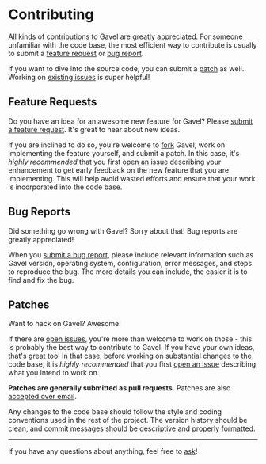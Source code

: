Contributing
============

All kinds of contributions to Gavel are greatly appreciated. For someone
unfamiliar with the code base, the most efficient way to contribute is usually
to submit a [feature request](#feature-requests) or [bug report](#bug-reports).

If you want to dive into the source code, you can submit a [patch](#patches) as
well. Working on [existing issues][issues] is super helpful!

Feature Requests
----------------

Do you have an idea for an awesome new feature for Gavel? Please [submit a
feature request][issue]. It's great to hear about new ideas.

If you are inclined to do so, you're welcome to [fork][fork] Gavel, work on
implementing the feature yourself, and submit a patch. In this case, it's
*highly recommended* that you first [open an issue][issue] describing your
enhancement to get early feedback on the new feature that you are implementing.
This will help avoid wasted efforts and ensure that your work is incorporated
into the code base.

Bug Reports
-----------

Did something go wrong with Gavel? Sorry about that! Bug reports are greatly
appreciated!

When you [submit a bug report][issue], please include relevant information such
as Gavel version, operating system, configuration, error messages, and steps to
reproduce the bug. The more details you can include, the easier it is to find
and fix the bug.

Patches
-------

Want to hack on Gavel? Awesome!

If there are [open issues][issues], you're more than welcome to work on those -
this is probably the best way to contribute to Gavel. If you have your own
ideas, that's great too! In that case, before working on substantial changes to
the code base, it is *highly recommended* that you first [open an issue][issue]
describing what you intend to work on.

**Patches are generally submitted as pull requests.** Patches are also
[accepted over email][email].

Any changes to the code base should follow the style and coding conventions
used in the rest of the project. The version history should be clean, and
commit messages should be descriptive and [properly
formatted][commit-messages].

---

If you have any questions about anything, feel free to [ask][email]!

[issue]: https://github.com/anishathalye/gavel/issues/new
[issues]: https://github.com/anishathalye/gavel/issues
[fork]: https://github.com/anishathalye/gavel/fork
[email]: mailto:me@anishathalye.com
[commit-messages]: http://tbaggery.com/2008/04/19/a-note-about-git-commit-messages.html
